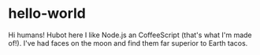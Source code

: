 # hello-world
Hi humans! 
Hubot here I like Node.js an CoffeeScript (that's what I'm made of!).
I've had faces on the moon and find them far superior to Earth tacos.
 
